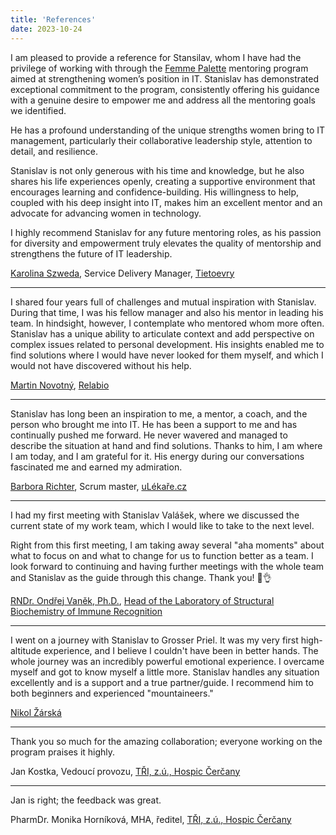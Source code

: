 ```yaml
---
title: 'References'
date: 2023-10-24
---
```


 I am pleased to provide a reference for Stansilav, whom I have had the privilege of working with through the [Femme Palette](https://www.femmepalette.com) mentoring program aimed at strengthening women’s position in IT. Stanislav has demonstrated exceptional commitment to the program, consistently offering his guidance with a genuine desire to empower me and address all the mentoring goals we identified.

He has a profound understanding of the unique strengths women bring to IT management, particularly their collaborative leadership style, attention to detail, and resilience. 

Stanislav is not only generous with his time and knowledge, but he also shares his life experiences openly, creating a supportive environment that encourages learning and confidence-building. His willingness to help, coupled with his deep insight into IT, makes him an excellent mentor and an advocate for advancing women in technology.

I highly recommend Stanislav for any future mentoring roles, as his passion for diversity and empowerment truly elevates the quality of mentorship and strengthens the future of IT leadership.

[Karolina Szweda](https://www.linkedin.com/in/karolina-szweda-18103099/), Service Delivery Manager, [Tietoevry](https://www.tietoevry.com)

---

I shared four years full of challenges and mutual inspiration with Stanislav. During that time, I was his fellow manager and also his mentor in leading his team. In hindsight, however, I contemplate who mentored whom more often. Stanislav has a unique ability to articulate context and add perspective on complex issues related to personal development. His insights enabled me to find solutions where I would have never looked for them myself, and which I would not have discovered without his help.

[Martin Novotný](https://www.linkedin.com/in/marnovot/), [Relabio](https://www.relabio.com)

---

Stanislav has long been an inspiration to me, a mentor, a coach, and the person who brought me into IT. He has been a support to me and has continually pushed me forward. He never wavered and managed to describe the situation at hand and find solutions. Thanks to him, I am where I am today, and I am grateful for it. His energy during our conversations fascinated me and earned my admiration.

[Barbora Richter](https://www.linkedin.com/in/barbora-richter-8185841a9/), Scrum master, [uLékaře.cz](https://www.ulekare.cz)

---

I had my first meeting with Stanislav Valášek, where we discussed the current state of my work team, which I would like to take to the next level.

Right from this first meeting, I am taking away several "aha moments" about what to focus on and what to change for us to function better as a team. I look forward to continuing and having further meetings with the whole team and Stanislav as the guide through this change. Thank you! 🙏👌

[RNDr. Ondřej Vaněk, Ph.D.](https://web.natur.cuni.cz/biochem/structimmuno/cv-ondrej-vanek/), [Head of the Laboratory of Structural Biochemistry of Immune Recognition](https://web.natur.cuni.cz/biochem/structimmuno/)

---

I went on a journey with Stanislav to Grosser Priel. It was my very first high-altitude experience, and I believe I couldn't have been in better hands. The whole journey was an incredibly powerful emotional experience. I overcame myself and got to know myself a little more. Stanislav handles any situation excellently and is a support and a true partner/guide. I recommend him to both beginners and experienced "mountaineers."

[Nikol Žárská](https://www.linkedin.com/in/nikolzarska/)

---

Thank you so much for the amazing collaboration; everyone working on the program praises it highly.

Jan Kostka, Vedoucí provozu, [TŘI, z.ú., Hospic Čerčany](https://hospic-cercany.cz)

---

Jan is right; the feedback was great.

PharmDr. Monika Horníková, MHA, ředitel, [TŘI, z.ú., Hospic Čerčany](https://hospic-cercany.cz)